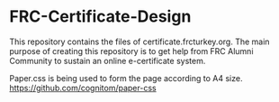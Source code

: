 # FRC-Certificate-Design

This repository contains the files of certificate.frcturkey.org. The main purpose of creating this repository is to get help from FRC Alumni Community to sustain an online e-certificate system.

Paper.css is being used to form the page according to A4 size. https://github.com/cognitom/paper-css
